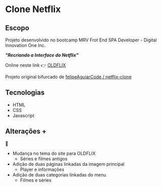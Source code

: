 # Clone Netflix

## Escopo

Projeto desenvolvido no bootcamp MRV Frot End SPA Developer - Digital Innovation One Inc.

***"Recriando a Interface do Netflix"***

Online neste link :point_right: [OLDFLIX]()

Projeto original bifurcado de [felipeAguiarCode /
netflix-clone](https://github.com/felipeAguiarCode/netflix-clone)

## Tecnologias

- HTML
- CSS
- Javascript

## Alterações +

:construction:

- Mudança no tema do site para OLDFLIX
  - Séries e filmes antigos
- Adição de duas páginas linkadas da imagem principal
  - Player e informações
- Adição de duas categorias linkadas do menu
  - Filmes e séries
